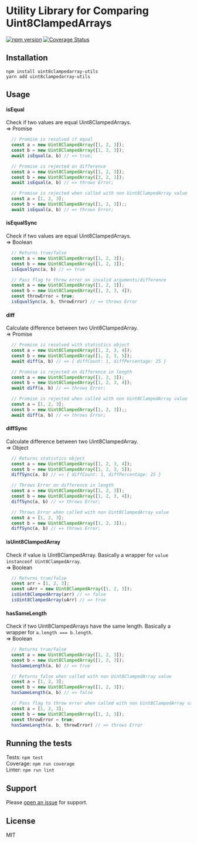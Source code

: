 # Utility Library for Comparing Uint8ClampedArrays
[![npm version](https://badge.fury.io/js/uint8clampedarray-utils.svg)](https://badge.fury.io/js/uint8clampedarray-utils)
[![Coverage Status](https://coveralls.io/repos/github/ollelauribostrom/Uint8ClampedArray-utils/badge.svg?branch=master)](https://coveralls.io/github/ollelauribostrom/Uint8ClampedArray-utils?branch=master)

Installation
-------
`npm install uint8clampedarray-utils`    
`yarn add uint8clampedarray-utils` 

Usage
-----
#### isEqual
Check if two values are equal Uint8ClampedArrays.   
=> Promise
```js
  // Promise is resolved if equal
  const a = new Uint8ClampedArray([1, 2, 3]);
  const b = new Uint8ClampedArray([1, 2, 3]);
  await isEqual(a, b) // => true;

  // Promise is rejected on difference
  const a = new Uint8ClampedArray([1, 2, 3]);
  const b = new Uint8ClampedArray([3, 2, 1]);
  await isEqual(a, b) // => throws Error;

  // Promise is rejected when called with non Uint8ClampedArray value
  const a = [1, 2, 3];
  const b = new Uint8ClampedArray([1, 2, 3]);;
  await isEqual(a, b) // => throws Error;
```

#### isEqualSync
Check if two values are equal Uint8ClampedArrays.     
=> Boolean
```js
  // Returns true/false
  const a = new Uint8ClampedArray([1, 2, 3]);
  const b = new Uint8ClampedArray([1, 2, 3]);
  isEqualSync(a, b) // => true

  // Pass flag to throw error on invalid arguments/difference
  const a = new Uint8ClampedArray([1, 2, 3]);
  const b = new Uint8ClampedArray([1, 2, 3, 4]);
  const throwError = true;
  isEqualSync(a, b, throwError) // => throws Error  
```

#### diff
Calculate difference between two Uint8ClampedArray.   
=> Promise
```js
  // Promise is resolved with statistics object
  const a = new Uint8ClampedArray([1, 2, 3, 4]);
  const b = new Uint8ClampedArray([1, 2, 3, 5]);
  await diff(a, b) // => { diffCount: 1, diffPercentage: 25 }

  // Promise is rejected on difference in length
  const a = new Uint8ClampedArray([1, 2, 3]);
  const b = new Uint8ClampedArray([1, 2, 3, 4]);
  await diff(a, b) // => throws Error;

  // Promise is rejected when called with non Uint8ClampedArray value
  const a = [1, 2, 3];
  const b = new Uint8ClampedArray([1, 2, 3]);;
  await diff(a, b) // => throws Error;
```

#### diffSync
Calculate difference between two Uint8ClampedArray.   
=> Object
```js
  // Returns statistics object
  const a = new Uint8ClampedArray([1, 2, 3, 4]);
  const b = new Uint8ClampedArray([1, 2, 3, 5]);
  diffSync(a, b) // => { diffCount: 1, diffPercentage: 25 }

  // Throws Error on difference in length
  const a = new Uint8ClampedArray([1, 2, 3]);
  const b = new Uint8ClampedArray([1, 2, 3, 4]);
  diffSync(a, b) // => throws Error;

  // Throws Error when called with non Uint8ClampedArray value
  const a = [1, 2, 3];
  const b = new Uint8ClampedArray([1, 2, 3]);;
  diffSync(a, b) // => throws Error;
```

#### isUint8ClampedArray
Check if value is Uint8ClampedArray. Basically a wrapper for `value instanceof Uint8ClampedArray`.      
=> Boolean
```js
  // Returns true/false
  const arr = [1, 2, 3];
  const uArr = new Uint8ClampedArray([1, 2, 3]);
  isUint8ClampedArray(arr) // => false
  isUint8ClampedArray(uArr) // => true
```

#### hasSameLength
Check if two Uint8ClampedArrays have the same length. Basically a wrapper for `a.length === b.length`.   
=> Boolean
```js
  // Returns true/false
  const a = new Uint8ClampedArray([1, 2, 3]);
  const b = new Uint8ClampedArray([1, 2, 3]);
  hasSameLength(a, b) // => true

  // Returns false when called with non Uint8ClampedArray value
  const a = [1, 2, 3];
  const b = new Uint8ClampedArray([1, 2, 3]);
  hasSameLength(a, b) // => false

  // Pass flag to throw error when called with non Uint8ClampedArray value
  const a = [1, 2, 3];
  const b = new Uint8ClampedArray([1, 2, 3]);
  const throwError = true;
  hasSameLength(a, b, throwError) // => throws Error
```

Running the tests
-----------------
Tests: `npm test`    
Coverage: `npm run coverage`    
Linter: `npm run lint`    

Support
-------
Please [open an issue](https://github.com/ollelauribostrom/Uint8ClampedArray-utils/issues/new) for support.

License
-------
MIT
